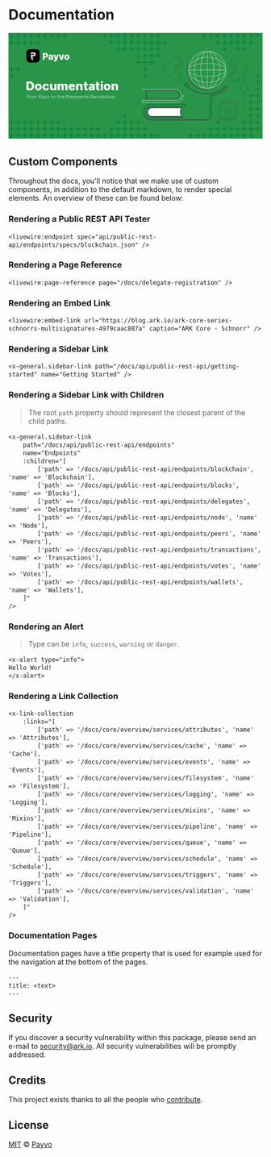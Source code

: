 # Documentation

<p align="center">
    <img src="/banner.png" />
</p>

## Custom Components

Throughout the docs, you'll notice that we make use of custom components, in addition to the default markdown, to render special elements. An overview of these can be found below:

### Rendering a Public REST API Tester

```blade
<livewire:endpoint spec="api/public-rest-api/endpoints/specs/blockchain.json" />
```

### Rendering a Page Reference

```blade
<livewire:page-reference page="/docs/delegate-registration" />
```

### Rendering an Embed Link

```blade
<livewire:embed-link url="https://blog.ark.io/ark-core-series-schnorrs-multisignatures-4979caac887a" caption="ARK Core - Schnorr" />
```

### Rendering a Sidebar Link

```blade
<x-general.sidebar-link path="/docs/api/public-rest-api/getting-started" name="Getting Started" />
```

### Rendering a Sidebar Link with Children

> The root `path` property should represent the closest parent of the child paths.

```blade
<x-general.sidebar-link
    path="/docs/api/public-rest-api/endpoints"
    name="Endpoints"
    :children="[
        ['path' => '/docs/api/public-rest-api/endpoints/blockchain', 'name' => 'Blockchain'],
        ['path' => '/docs/api/public-rest-api/endpoints/blocks', 'name' => 'Blocks'],
        ['path' => '/docs/api/public-rest-api/endpoints/delegates', 'name' => 'Delegates'],
        ['path' => '/docs/api/public-rest-api/endpoints/node', 'name' => 'Node'],
        ['path' => '/docs/api/public-rest-api/endpoints/peers', 'name' => 'Peers'],
        ['path' => '/docs/api/public-rest-api/endpoints/transactions', 'name' => 'Transactions'],
        ['path' => '/docs/api/public-rest-api/endpoints/votes', 'name' => 'Votes'],
        ['path' => '/docs/api/public-rest-api/endpoints/wallets', 'name' => 'Wallets'],
    ]"
/>
```

### Rendering an Alert

> Type can be `info`, `success`, `warning` or `danger`.

```blade
<x-alert type="info">
Hello World!
</x-alert>
```

### Rendering a Link Collection

```blade
<x-link-collection
    :links="[
        ['path' => '/docs/core/overview/services/attributes', 'name' => 'Attributes'],
        ['path' => '/docs/core/overview/services/cache', 'name' => 'Cache'],
        ['path' => '/docs/core/overview/services/events', 'name' => 'Events'],
        ['path' => '/docs/core/overview/services/filesystem', 'name' => 'Filesystem'],
        ['path' => '/docs/core/overview/services/logging', 'name' => 'Logging'],
        ['path' => '/docs/core/overview/services/mixins', 'name' => 'Mixins'],
        ['path' => '/docs/core/overview/services/pipeline', 'name' => 'Pipeline'],
        ['path' => '/docs/core/overview/services/queue', 'name' => 'Queue'],
        ['path' => '/docs/core/overview/services/schedule', 'name' => 'Schedule'],
        ['path' => '/docs/core/overview/services/triggers', 'name' => 'Triggers'],
        ['path' => '/docs/core/overview/services/validation', 'name' => 'Validation'],
    ]"
/>
```

### Documentation Pages

Documentation pages have a title property that is used for example used for the navigation at the bottom of the pages.

```text
---
title: <text>
---
```

## Security

If you discover a security vulnerability within this package, please send an e-mail to security@ark.io. All security vulnerabilities will be promptly addressed.

## Credits

This project exists thanks to all the people who [contribute](../../contributors).

## License

[MIT](LICENSE) © [Payvo](https://payvo.com)
